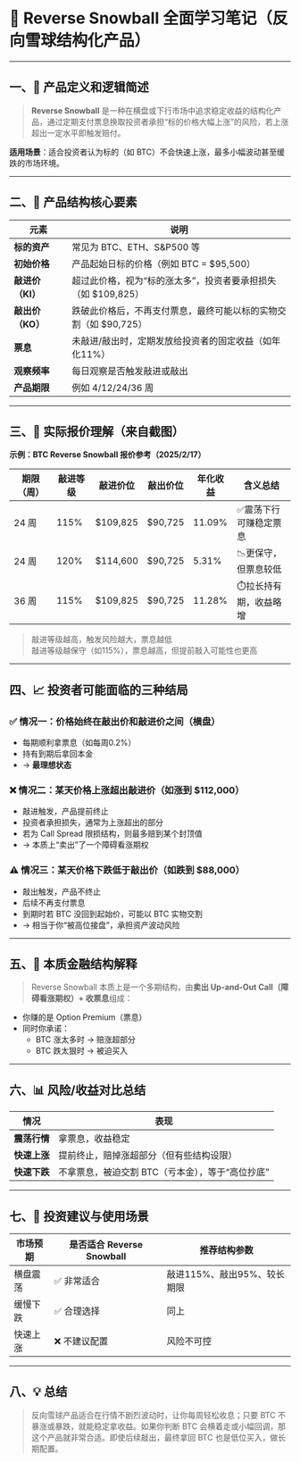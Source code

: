 # 📘 Reverse Snowball 全面学习笔记（反向雪球结构化产品）

---

## 一、📌 产品定义和逻辑简述

> **Reverse Snowball** 是一种在横盘或下行市场中追求稳定收益的结构化产品，通过定期支付票息换取投资者承担“标的价格大幅上涨”的风险，若上涨超出一定水平即触发赔付。

**适用场景**：适合投资者认为标的（如 BTC）不会快速上涨，最多小幅波动甚至缓跌的市场环境。

---

## 二、🧠 产品结构核心要素

| 元素         | 说明 |
|--------------|------|
| **标的资产**     | 常见为 BTC、ETH、S&P500 等 |
| **初始价格**     | 产品起始日标的价格（例如 BTC = $95,500） |
| **敲进价（KI）** | 超过此价格，视为“标的涨太多”，投资者要承担损失（如 $109,825） |
| **敲出价（KO）** | 跌破此价格后，不再支付票息，最终可能以标的实物交割（如 $90,725） |
| **票息**        | 未敲进/敲出时，定期发放给投资者的固定收益（如年化11%） |
| **观察频率**     | 每日观察是否触发敲进或敲出 |
| **产品期限**     | 例如 4/12/24/36 周 |

---

## 三、🧪 实际报价理解（来自截图）

**示例：BTC Reverse Snowball 报价参考（2025/2/17）**

| 期限（周） | 敲进等级 | 敲进价位 | 敲出价位 | 年化收益 | 含义总结 |
|------------|----------|-----------|-----------|-----------|-----------|
| 24 周      | 115%     | $109,825  | $90,725   | 11.09%    | ✅震荡下行可赚稳定票息 |
| 24 周      | 120%     | $114,600  | $90,725   | 5.31%     | 📉更保守，但票息较低 |
| 36 周      | 115%     | $109,825  | $90,725   | 11.28%    | ⏱️拉长持有期，收益略增 |

> 敲进等级越高，触发风险越大，票息越低  
> 敲进等级越保守（如115%），票息越高，但提前敲入可能性也更高

---

## 四、📈 投资者可能面临的三种结局

### ✅ 情况一：价格始终在敲出价和敲进价之间（横盘）
- 每期顺利拿票息（如每周0.2%）
- 持有到期后拿回本金
- → **最理想状态**

### ❌ 情况二：某天价格上涨超出敲进价（如涨到 $112,000）
- 敲进触发，产品提前终止
- 投资者承担损失，通常为上涨超出的部分
- 若为 Call Spread 限损结构，则最多赔到某个封顶值
- → 本质上“卖出”了一个障碍看涨期权

### ⚠️ 情况三：某天价格下跌低于敲出价（如跌到 $88,000）
- 敲出触发，产品不终止
- 后续不再支付票息
- 到期时若 BTC 没回到起始价，可能以 BTC 实物交割
- → 相当于你“被高位接盘”，承担资产波动风险

---

## 五、🧩 本质金融结构解释

> Reverse Snowball 本质上是一个多期结构，由**卖出 Up-and-Out Call（障碍看涨期权）+ 收票息**组成：

- 你赚的是 Option Premium（票息）
- 同时你承诺：
  - BTC 涨太多时 → 赔涨超部分
  - BTC 跌太狠时 → 被迫买入

---

## 六、📊 风险/收益对比总结

| 情况        | 表现                                               |
|-------------|----------------------------------------------------|
| **震荡行情**   | 拿票息，收益稳定                                      |
| **快速上涨**   | 提前终止，赔掉涨超部分（但有些结构设限）                     |
| **快速下跌**   | 不拿票息，被迫交割 BTC（亏本金），等于“高位抄底”            |

---

## 七、🎯 投资建议与使用场景

| 市场预期   | 是否适合 Reverse Snowball | 推荐结构参数             |
|------------|-----------------------------|--------------------------|
| 横盘震荡   | ✅ 非常适合                  | 敲进115%、敲出95%、较长期限 |
| 缓慢下跌   | ✅ 合理选择                  | 同上                     |
| 快速上涨   | ❌ 不建议配置                | 风险不可控                |

---

## 八、💡 总结

> 反向雪球产品适合在行情不剧烈波动时，让你每周轻松收息；只要 BTC 不暴涨或暴跌，就能稳定拿收益。如果你判断 BTC 会横着走或小幅回调，那这个产品就非常合适。即使后续敲出，最终拿回 BTC 也是低位买入，做长期配置。
